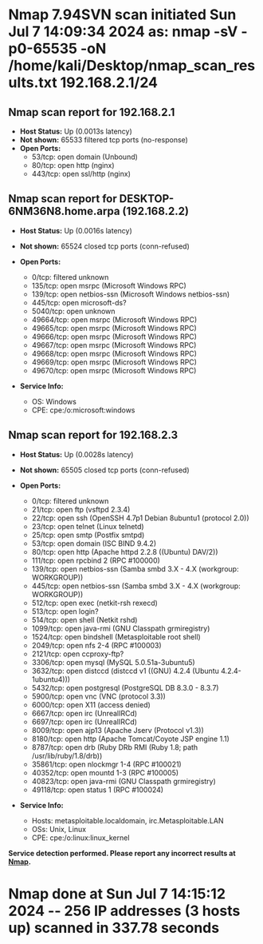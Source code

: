 
# Nmap 7.94SVN scan initiated Sun Jul  7 14:09:34 2024 as: nmap -sV -p0-65535 -oN /home/kali/Desktop/nmap_scan_results.txt 192.168.2.1/24

## Nmap scan report for 192.168.2.1
- **Host Status:** Up (0.0013s latency)
- **Not shown:** 65533 filtered tcp ports (no-response)
- **Open Ports:**
  - 53/tcp: open domain (Unbound)
  - 80/tcp: open http (nginx)
  - 443/tcp: open ssl/http (nginx)

## Nmap scan report for DESKTOP-6NM36N8.home.arpa (192.168.2.2)
- **Host Status:** Up (0.0016s latency)
- **Not shown:** 65524 closed tcp ports (conn-refused)
- **Open Ports:**
  - 0/tcp: filtered unknown
  - 135/tcp: open msrpc (Microsoft Windows RPC)
  - 139/tcp: open netbios-ssn (Microsoft Windows netbios-ssn)
  - 445/tcp: open microsoft-ds?
  - 5040/tcp: open unknown
  - 49664/tcp: open msrpc (Microsoft Windows RPC)
  - 49665/tcp: open msrpc (Microsoft Windows RPC)
  - 49666/tcp: open msrpc (Microsoft Windows RPC)
  - 49667/tcp: open msrpc (Microsoft Windows RPC)
  - 49668/tcp: open msrpc (Microsoft Windows RPC)
  - 49669/tcp: open msrpc (Microsoft Windows RPC)
  - 49670/tcp: open msrpc (Microsoft Windows RPC)

- **Service Info:**
  - OS: Windows
  - CPE: cpe:/o:microsoft:windows

## Nmap scan report for 192.168.2.3
- **Host Status:** Up (0.0028s latency)
- **Not shown:** 65505 closed tcp ports (conn-refused)
- **Open Ports:**
  - 0/tcp: filtered unknown
  - 21/tcp: open ftp (vsftpd 2.3.4)
  - 22/tcp: open ssh (OpenSSH 4.7p1 Debian 8ubuntu1 (protocol 2.0))
  - 23/tcp: open telnet (Linux telnetd)
  - 25/tcp: open smtp (Postfix smtpd)
  - 53/tcp: open domain (ISC BIND 9.4.2)
  - 80/tcp: open http (Apache httpd 2.2.8 ((Ubuntu) DAV/2))
  - 111/tcp: open rpcbind 2 (RPC #100000)
  - 139/tcp: open netbios-ssn (Samba smbd 3.X - 4.X (workgroup: WORKGROUP))
  - 445/tcp: open netbios-ssn (Samba smbd 3.X - 4.X (workgroup: WORKGROUP))
  - 512/tcp: open exec (netkit-rsh rexecd)
  - 513/tcp: open login?
  - 514/tcp: open shell (Netkit rshd)
  - 1099/tcp: open java-rmi (GNU Classpath grmiregistry)
  - 1524/tcp: open bindshell (Metasploitable root shell)
  - 2049/tcp: open nfs 2-4 (RPC #100003)
  - 2121/tcp: open ccproxy-ftp?
  - 3306/tcp: open mysql (MySQL 5.0.51a-3ubuntu5)
  - 3632/tcp: open distccd (distccd v1 ((GNU) 4.2.4 (Ubuntu 4.2.4-1ubuntu4)))
  - 5432/tcp: open postgresql (PostgreSQL DB 8.3.0 - 8.3.7)
  - 5900/tcp: open vnc (VNC (protocol 3.3))
  - 6000/tcp: open X11 (access denied)
  - 6667/tcp: open irc (UnrealIRCd)
  - 6697/tcp: open irc (UnrealIRCd)
  - 8009/tcp: open ajp13 (Apache Jserv (Protocol v1.3))
  - 8180/tcp: open http (Apache Tomcat/Coyote JSP engine 1.1)
  - 8787/tcp: open drb (Ruby DRb RMI (Ruby 1.8; path /usr/lib/ruby/1.8/drb))
  - 35861/tcp: open nlockmgr 1-4 (RPC #100021)
  - 40352/tcp: open mountd 1-3 (RPC #100005)
  - 40823/tcp: open java-rmi (GNU Classpath grmiregistry)
  - 49118/tcp: open status 1 (RPC #100024)

- **Service Info:**
  - Hosts: metasploitable.localdomain, irc.Metasploitable.LAN
  - OSs: Unix, Linux
  - CPE: cpe:/o:linux:linux_kernel

**Service detection performed. Please report any incorrect results at [Nmap](https://nmap.org/submit/).**

# Nmap done at Sun Jul  7 14:15:12 2024 -- 256 IP addresses (3 hosts up) scanned in 337.78 seconds
